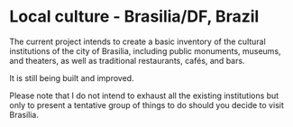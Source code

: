 # Local culture - Brasilia/DF, Brazil

The current project intends to create a basic inventory of the cultural institutions of the city of Brasilia, including public monuments, museums, and theaters, as well as traditional restaurants, cafés, and bars. 

It is still being built and improved. 

Please note that I do not intend to exhaust all the existing institutions but only to present a tentative group of things to do should you decide to visit Brasilia.
